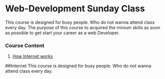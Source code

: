 # Web-Development Sunday Class
This course is designed for busy people. Who do not wanna attend class every day.
The purpose of this course to acquired the minium skills as soon as possible to get start your career as a web Developer.

### Course Content

1. [How Internet works](#Internet)

##Internet
<a name="Internet"></a><a name="1.1"></a>
This course is designed for busy people. Who do not wanna attend class every day.

